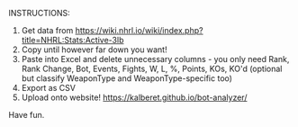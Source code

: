INSTRUCTIONS:
1. Get data from https://wiki.nhrl.io/wiki/index.php?title=NHRL:Stats:Active-3lb
2. Copy until however far down you want!
3. Paste into Excel and delete unnecessary columns - you only need Rank, Rank Change, Bot, Events, Fights, W, L, %, Points, KOs, KO'd (optional but classify WeaponType and WeaponType-specific too)
4. Export as CSV
5. Upload onto website! https://kalberet.github.io/bot-analyzer/

Have fun.


